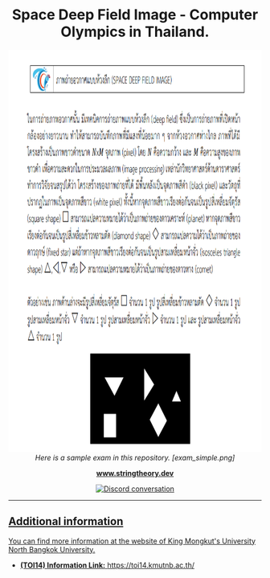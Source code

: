 <h1 align="center">Space Deep Field Image - Computer Olympics in Thailand.</h1>

<p align="center">
  <img src="image/exam_simple.PNG" alt="exam-simple" width="730" height="800"/>
  <br>
  <i> Here is a sample exam in this repository. [exam_simple.png] </i>
  <br>
</p>

<p align="center">
  <a href="https://stringtheory.dev/"><strong>www.stringtheory.dev</strong></a>
  <br>
</p>

<p align="center">
    <a href="https://discord.gg/KkrCnxE3dk">
    <img src="https://img.shields.io/discord/463752820026376202.svg?logo=discord&logoColor=fff&label=Discord&color=7389d8" alt="Discord conversation" />
</p>

<hr>

## Additional information
You can find more information at the website of King Mongkut's University North Bangkok University.
* **(TOI14) Information Link:** https://toi14.kmutnb.ac.th/
